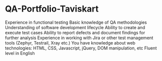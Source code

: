 # QA-Portfolio-Taviskart

Experience in functional testing
Basic knowledge of QA methodologies
Understanding of software development lifecycle
Ability to create and execute test cases
Ability to report defects and document findings for further analysis
Experience in working with Jira or other test management tools (Zephyr, Testrail, Xray etc.)
You have knowledge about web technologies: HTML, CSS, Javascript, jQuery, DOM manipulation, etc
Fluent level in English
